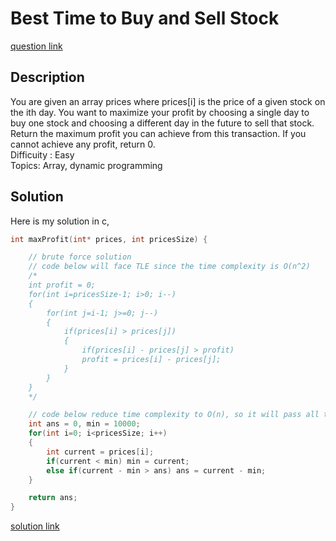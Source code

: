 # Best Time to Buy and Sell Stock 
[question link](https://140.114.85.195/problem/3](https://leetcode.com/problems/best-time-to-buy-and-sell-stock/))

## Description
You are given an array prices where prices[i] is the price of a given stock on the ith day. 
You want to maximize your profit by choosing a single day to buy one stock and choosing a different day in the future to sell that stock. 
Return the maximum profit you can achieve from this transaction. If you cannot achieve any profit, return 0.
<br>Difficuity : Easy
<br>Topics: Array, dynamic programming

## Solution
Here is my solution in c, 
```C
int maxProfit(int* prices, int pricesSize) {

    // brute force solution
    // code below will face TLE since the time complexity is O(n^2)
    /*
    int profit = 0;
    for(int i=pricesSize-1; i>0; i--)
    {
        for(int j=i-1; j>=0; j--)
        {
            if(prices[i] > prices[j])
            {
                if(prices[i] - prices[j] > profit) 
                profit = prices[i] - prices[j];
            }
        }
    }
    */

    // code below reduce time complexity to O(n), so it will pass all testcases
    int ans = 0, min = 10000;
    for(int i=0; i<pricesSize; i++)
    {
        int current = prices[i];
        if(current < min) min = current;
        else if(current - min > ans) ans = current - min;
    }

    return ans;
}
```
[solution link](https://github.com/SJieNg123/Code-practice/blob/main/Leetcode/Problem121%20-%20Best%20Time%20to%20Buy%20and%20Sell%20Stock.c)
